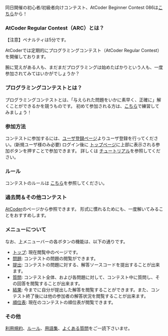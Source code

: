 
<div>

<span>

<span>

<section>
同日開催の初心者/初級者向けコンテスト、AtCoder Beginner Contest 086は<a href="https://atcoder.jp/contests/arc089//abc086.contest.atcoder.jp/">こちら</a>から！
</section>

### **AtCoder Regular Contest（ARC）とは？**

<section>

<p>
【注意】ペナルティは5分です。
    
</p>

<p>
AtCoderでは定期的にプログラミングコンテスト（AtCoder Regular Contest）を開催しております。
    
</p>

<p>
腕に覚えがある人も、まだまだプログラミングは始めたばかりという人も、一度参加されてみてはいかがでしょうか？
    
</p>

</section>

### **プログラミングコンテストとは？**

<section>

<p>
プログラミングコンテストとは、「与えられた問題をいかに素早く、正確に」解くことができるかを競うものです。
        初めて参加される方は、<a href="http://practice.contest.atcoder.jp/#">こちら</a>で練習してみましょう！
    
</p>

</section>

### **参加方法**

<section>

<p>
コンテストに参加するには、<a href="https://atcoder.jp/contests/arc089/register">ユーザ登録ページ</a>よりユーザ登録を行ってください。(新規ユーザ様のみ必要)
        ログイン後に <a href="https://atcoder.jp/contests/arc089/">トップページ</a>に上部に表示される参加ボタンを押すことで参加できます。
        詳しくは <a href="https://atcoder.jp/contests/arc089/tutorial">チュートリアル</a>を参照してください。
    
</p>

</section>

### **ルール**

<section>

<p>
コンテストのルールは <a href="https://atcoder.jp/contests/arc089/rules">こちら</a>を参照してください。
    
</p>

</section>

### **過去問＆その他コンテスト**

<section>

<p>
<a href="http://www.atcoder.jp">AtCoder</a>のページから参照できます。
        形式に慣れるためにも、一度解いてみることをおすすめします。
    
</p>

</section>

### **メニューについて**

<section>

<p>
なお、上メニューバーの各ボタンの機能は、以下の通りです。
    
</p>

<ul>

<li>
<a href="https://atcoder.jp/contests/arc089#">トップ</a>: 現在閲覧中のページです。
</li>

<li>
<a href="https://atcoder.jp/contests/arc089/assignments">問題</a>: コンテストの問題の閲覧ができます。
</li>

<li>
<a href="https://atcoder.jp/contests/arc089/submit">提出</a>: コンテストの問題に対する、解答ソースコードを提出することが出来ます。
</li>

<li>
<a href="https://atcoder.jp/contests/arc089/clarifications">質問</a>: コンテスト全体、および各問題に対して、コンテスト中に質問し、その回答を閲覧することが出来ます。
</li>

<li>
<a href="https://atcoder.jp/contests/arc089/submissions/me">結果</a>: 今までに自分が提出した解答を閲覧することができます。また、コンテスト終了後には他の参加者の解答状況を閲覧することが出来ます。
</li>

<li>
<a href="https://atcoder.jp/contests/arc089/standings">順位表</a>: 現在のコンテストの順位表が閲覧できます。
</li>

</ul>

</section>

### **その他**

<section>

<p>
<a href="https://atcoder.jp/contests/arc089/tos">利用規約</a>、<a href="https://atcoder.jp/contests/arc089/rules">ルール</a>、<a href="https://atcoder.jp/contests/arc089/glossary">用語集</a>、<a href="https://atcoder.jp/contests/arc089/faq">よくある質問</a>をご一読下さいませ。
    
</p>

</section>

</span>

</span>

</div>
